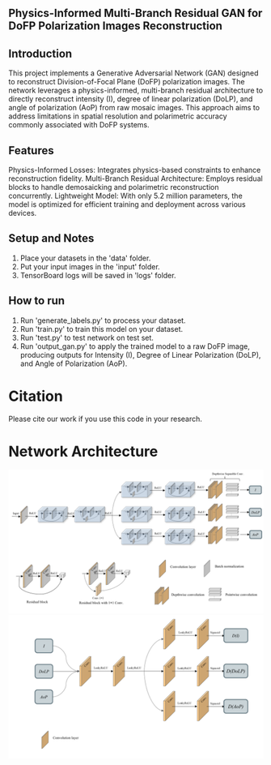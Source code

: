 ## Physics-Informed Multi-Branch Residual GAN for DoFP Polarization Images Reconstruction

## Introduction
This project implements a Generative Adversarial Network (GAN) designed to reconstruct Division-of-Focal Plane (DoFP) polarization images. The network leverages a physics-informed, multi-branch residual architecture to directly reconstruct intensity (I), degree of linear polarization (DoLP), and angle of polarization (AoP) from raw mosaic images. This approach aims to address limitations in spatial resolution and polarimetric accuracy commonly associated with DoFP systems.

## Features
Physics-Informed Losses: Integrates physics-based constraints to enhance reconstruction fidelity.
Multi-Branch Residual Architecture: Employs residual blocks to handle demosaicking and polarimetric reconstruction concurrently.
Lightweight Model: With only 5.2 million parameters, the model is optimized for efficient training and deployment across various devices.

## Setup and Notes
1. Place your datasets in the 'data' folder.
2. Put your input images in the 'input' folder.
3. TensorBoard logs will be saved in 'logs' folder.

## How to run
1. Run 'generate_labels.py' to process your dataset.
2. Run 'train.py' to train this model on your dataset.
3. Run 'test.py' to test network on test set.
4. Run 'output_gan.py' to apply the trained model to a raw DoFP image, producing outputs for Intensity (I), Degree of Linear Polarization (DoLP), and Angle of Polarization (AoP).

# Citation
Please cite our work if you use this code in your research.

# Network Architecture
![alt text](Generator.png)
![alt text](Discriminator.png)